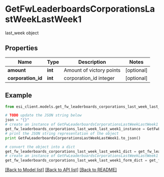 # GetFwLeaderboardsCorporationsLastWeekLastWeek1

last_week object

## Properties

Name | Type | Description | Notes
------------ | ------------- | ------------- | -------------
**amount** | **int** | Amount of victory points | [optional] 
**corporation_id** | **int** | corporation_id integer | [optional] 

## Example

```python
from esi_client.models.get_fw_leaderboards_corporations_last_week_last_week1 import GetFwLeaderboardsCorporationsLastWeekLastWeek1

# TODO update the JSON string below
json = "{}"
# create an instance of GetFwLeaderboardsCorporationsLastWeekLastWeek1 from a JSON string
get_fw_leaderboards_corporations_last_week_last_week1_instance = GetFwLeaderboardsCorporationsLastWeekLastWeek1.from_json(json)
# print the JSON string representation of the object
print GetFwLeaderboardsCorporationsLastWeekLastWeek1.to_json()

# convert the object into a dict
get_fw_leaderboards_corporations_last_week_last_week1_dict = get_fw_leaderboards_corporations_last_week_last_week1_instance.to_dict()
# create an instance of GetFwLeaderboardsCorporationsLastWeekLastWeek1 from a dict
get_fw_leaderboards_corporations_last_week_last_week1_form_dict = get_fw_leaderboards_corporations_last_week_last_week1.from_dict(get_fw_leaderboards_corporations_last_week_last_week1_dict)
```
[[Back to Model list]](../README.md#documentation-for-models) [[Back to API list]](../README.md#documentation-for-api-endpoints) [[Back to README]](../README.md)


